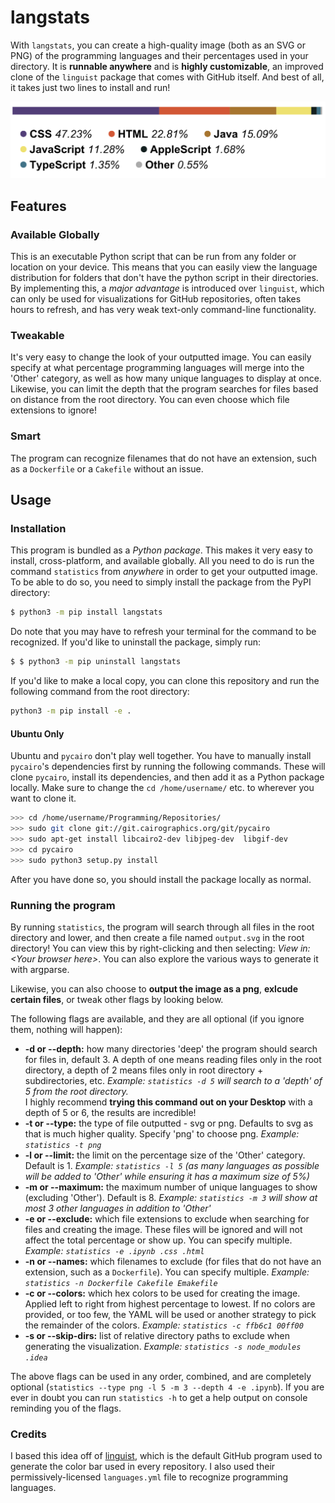 # langstats

With `langstats`, you can create a high-quality image (both as an SVG or PNG) of the programming languages and their percentages used in your directory. It is **runnable anywhere** and is **highly customizable**, an improved clone of the `linguist` package that comes with GitHub itself. And best of all, it takes just two lines to install and run!

<p align="center">
  <img src="https://raw.githubusercontent.com/Destaq/langstats/master/screenshots/output.png" alt = "Output image">
</p>

## Features

### Available Globally

This is an executable Python script that can be run from any folder or location on your device. This means that you can easily view the language distribution for folders that don't have the python script in their directories. By implementing this, a _major advantage_ is introduced over `linguist`, which can only be used for visualizations for GitHub repositories, often takes hours to refresh, and has very weak text-only command-line functionality.

### Tweakable

It's very easy to change the look of your outputted image. You can easily specify at what percentage programming languages will merge into the 'Other' category, as well as how many unique languages to display at once. Likewise, you can limit the depth that the program searches for files based on distance from the root directory. You can even choose which file extensions to ignore!

### Smart

The program can recognize filenames that do not have an extension, such as a `Dockerfile` or a `Cakefile` without an issue.

## Usage

### Installation

This program is bundled as a _Python package_. This makes it very easy to install, cross-platform, and available globally. All you need to do is run the command `statistics` from _anywhere_ in order to get your outputted image. To be able to do so, you need to simply install the package from the PyPI directory:

```bash
$ python3 -m pip install langstats
```

Do note that you may have to refresh your terminal for the command to be recognized. If you'd like to uninstall the package, simply run:

```bash
$ $ python3 -m pip uninstall langstats
```

If you'd like to make a local copy, you can clone this repository and run the following command from the root directory:

```bash
python3 -m pip install -e .
```

#### Ubuntu Only

Ubuntu and `pycairo` don't play well together. You have to manually install `pycairo`'s dependencies first by running the following commands. These will clone `pycairo`, install its dependencies, and then add it as a Python package locally. Make sure to change the `cd /home/username/` etc. to wherever you want to clone it.

```bash
>>> cd /home/username/Programming/Repositories/
>>> sudo git clone git://git.cairographics.org/git/pycairo
>>> sudo apt-get install libcairo2-dev libjpeg-dev  libgif-dev
>>> cd pycairo
>>> sudo python3 setup.py install
```

After you have done so, you should install the package locally as normal.

### Running the program

By running `statistics`, the program will search through all files in the root directory and lower, and then create a file named `output.svg` in the root directory! You can view this by right-clicking and then selecting: _View in: \<Your browser here>_. You can also explore the various ways to generate it with argparse.

Likewise, you can also choose to **output the image as a png**, **exlcude certain files**, or tweak other flags by looking below.

The following flags are available, and they are all optional (if you ignore them, nothing will happen):

- **-d or --depth:** how many directories 'deep' the program should search for files in, default 3. A depth of one means reading files only in the root directory, a depth of 2 means files only in root directory + subdirectories, etc. _Example: `statistics -d 5` will search to a 'depth' of 5 from the root directory._<br>I highly recommend **trying this command out on your Desktop** with a depth of 5 or 6, the results are incredible!
- **-t or --type:** the type of file outputted - svg or png. Defaults to svg as that is much higher quality. Specify 'png' to choose png. _Example: `statistics -t png`_
- **-l or --limit:** the limit on the percentage size of the 'Other' category. Default is 1. _Example: `statistics -l 5` (as many languages as possible will be added to 'Other' while ensuring it has a maximum size of 5%)_
- **-m or --maximum:** the maximum number of unique languages to show (excluding 'Other'). Default is 8. _Example: `statistics -m 3` will show at most 3 other languages in addition to 'Other'_
- **-e or --exclude:** which file extensions to exclude when searching for files and creating the image. These files will be ignored and will not affect the total percentage or show up. You can specify multiple. _Example: `statistics -e .ipynb .css .html`_
- **-n or --names:** which filenames to exclude (for files that do not have an extension, such as a `Dockerfile`). You can specify multiple. _Example: `statistics -n Dockerfile Cakefile Emakefile`_
- **-c or --colors:** which hex colors to be used for creating the image. Applied left to right from highest percentage
  to lowest. If no colors are provided, or too few, the YAML will be used or another strategy to pick the remainder of
  the colors. _Example: `statistics -c ffb6c1 00ff00`_
- **-s or --skip-dirs:** list of relative directory paths to exclude when generating the visualization. _Example: `statistics -s node_modules .idea`_

The above flags can be used in any order, combined, and are completely optional (`statistics --type png -l 5 -m 3 --depth 4 -e .ipynb`). If you are ever in doubt you can run `statistics -h` to get a help output on console reminding you of the flags.

### Credits

I based this idea off of [linguist](https://github.com/github/linguist), which is the default GitHub program used to generate the color bar used in every repository. I also used their permissively-licensed `languages.yml` file to
recognize programming languages.
